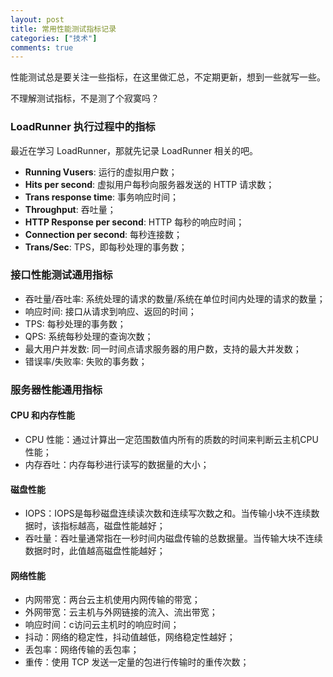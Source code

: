 ```yaml
---
layout: post
title: 常用性能测试指标记录
categories: ["技术"]
comments: true
---
```


性能测试总是要关注一些指标，在这里做汇总，不定期更新，想到一些就写一些。

不理解测试指标，不是测了个寂寞吗？

<!--more-->

### LoadRunner 执行过程中的指标

最近在学习 LoadRunner，那就先记录 LoadRunner 相关的吧。

- **Running Vusers**: 运行的虚拟用户数；
- **Hits per second**: 虚拟用户每秒向服务器发送的 HTTP 请求数；
- **Trans response time**: 事务响应时间；
- **Throughput**: 吞吐量；
- **HTTP Response per second**: HTTP 每秒的响应时间；
- **Connection per second**: 每秒连接数；
- **Trans/Sec**: TPS，即每秒处理的事务数；

### 接口性能测试通用指标

- 吞吐量/吞吐率: 系统处理的请求的数量/系统在单位时间内处理的请求的数量；
- 响应时间: 接口从请求到响应、返回的时间；
- TPS: 每秒处理的事务数；
- QPS: 系统每秒处理的查询次数；
- 最大用户并发数: 同一时间点请求服务器的用户数，支持的最大并发数；
- 错误率/失败率: 失败的事务数；

### 服务器性能通用指标

#### CPU 和内存性能

- CPU 性能：通过计算出一定范围数值内所有的质数的时间来判断云主机CPU性能；
- 内存吞吐：内存每秒进行读写的数据量的大小；

#### 磁盘性能

- IOPS：IOPS是每秒磁盘连续读次数和连续写次数之和。当传输小块不连续数据时，该指标越高，磁盘性能越好；
- 吞吐量：吞吐量通常指在一秒时间内磁盘传输的总数据量。当传输大块不连续数据时时，此值越高磁盘性能越好；

#### 网络性能

- 内网带宽：两台云主机使用内网传输的带宽；
- 外网带宽：云主机与外网链接的流入、流出带宽；
- 响应时间：c访问云主机时的响应时间；
- 抖动：网络的稳定性，抖动值越低，网络稳定性越好；
- 丢包率：网络传输的丢包率；
- 重传：使用 TCP 发送一定量的包进行传输时的重传次数；
